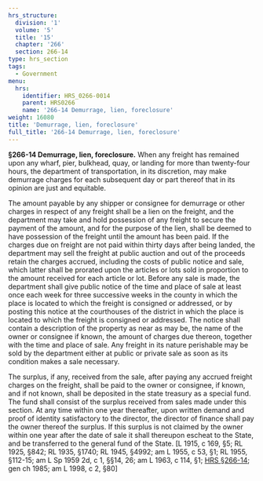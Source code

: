 ```yaml
---
hrs_structure:
  division: '1'
  volume: '5'
  title: '15'
  chapter: '266'
  section: 266-14
type: hrs_section
tags:
  - Government
menu:
  hrs:
    identifier: HRS_0266-0014
    parent: HRS0266
    name: '266-14 Demurrage, lien, foreclosure'
weight: 16080
title: 'Demurrage, lien, foreclosure'
full_title: '266-14 Demurrage, lien, foreclosure'
---
```

**§266-14 Demurrage, lien, foreclosure.** When any freight has remained upon any wharf, pier, bulkhead, quay, or landing for more than twenty-four hours, the department of transportation, in its discretion, may make demurrage charges for each subsequent day or part thereof that in its opinion are just and equitable.

The amount payable by any shipper or consignee for demurrage or other charges in respect of any freight shall be a lien on the freight, and the department may take and hold possession of any freight to secure the payment of the amount, and for the purpose of the lien, shall be deemed to have possession of the freight until the amount has been paid. If the charges due on freight are not paid within thirty days after being landed, the department may sell the freight at public auction and out of the proceeds retain the charges accrued, including the costs of public notice and sale, which latter shall be prorated upon the articles or lots sold in proportion to the amount received for each article or lot. Before any sale is made, the department shall give public notice of the time and place of sale at least once each week for three successive weeks in the county in which the place is located to which the freight is consigned or addressed, or by posting this notice at the courthouses of the district in which the place is located to which the freight is consigned or addressed. The notice shall contain a description of the property as near as may be, the name of the owner or consignee if known, the amount of charges due thereon, together with the time and place of sale. Any freight in its nature perishable may be sold by the department either at public or private sale as soon as its condition makes a sale necessary.

The surplus, if any, received from the sale, after paying any accrued freight charges on the freight, shall be paid to the owner or consignee, if known, and if not known, shall be deposited in the state treasury as a special fund. The fund shall consist of the surplus received from sales made under this section. At any time within one year thereafter, upon written demand and proof of identity satisfactory to the director, the director of finance shall pay the owner thereof the surplus. If this surplus is not claimed by the owner within one year after the date of sale it shall thereupon escheat to the State, and be transferred to the general fund of the State. [L 1915, c 169, §5; RL 1925, §842; RL 1935, §1740; RL 1945, §4992; am L 1955, c 53, §1; RL 1955, §112-15; am L Sp 1959 2d, c 1, §§14, 26; am L 1963, c 114, §1; [HRS §266-14](/title-15/chapter-266/section-266-14/); gen ch 1985; am L 1998, c 2, §80]